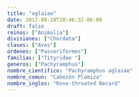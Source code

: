 ```yaml
---
title: "aglaiae"
date: 2017-08-18T20:46:32-06:00
draft: false
reinos: ["Animalia"]
divisiones: ["Chordata"]
clases: ["Aves"]
ordenes: ["Passeriformes"]
familias: ["Tityridae "]
generos: ["Pachyramphus"]
nombre_cientifico: "Pachyramphus aglaiae"
nombre_comun: "Cabezón Plomizo"
nombre_ingles: "Rose-throated Becard"
---
```

